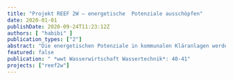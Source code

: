 ```yaml
---
title: "Projekt REEF 2W – energetische  Potenziale ausschöpfen"
date: 2020-01-01
publishDate: 2020-09-24T11:23:12Z
authors: [ "habibi" ]
publication_types: ["2"]
abstract: "Die energetischen Potenziale in kommunalen Kläranlagen werden nur unzureichend ausgeschöpft und bleiben in Klimaschutzmaßnahmen häufig unberücksichtigt. Kläranlagen gehören jedoch zu den größten kommunalen Stromverbrauchern und haben dadurch einen signifikanten CO2-Fußabdruck. Im Vorhaben REEF 2W, das von der EU im Rahmen des Programms INTERREG 2 gefördert wird, wird mit Blick auf öffentliche Infrastrukturen von Städten und Gemeinden ein Entscheidungstool zur strategischen Planung entwickelt. In diesem Tool können neue Technologien in die bestehende Anlagensituation integriert werden, um eine höhere Energieeffizienz und eine Verbesserung der Nutzung von nachwachsenden Rohstoffen zu erzielen. Dies soll durch Kombination und Integration der Sektoren Abfall- und Abwasserbehandlung erreicht werden. Das Projekt untersucht im Rahmen der Toolentwicklung die Ressourcenströme und notwendigen technischen Infrastrukturen. Ein Kernstück bildet dabei die Co-Fermentation von Klärschlamm und Bioabfall während deFaulungsprozesses, wodurch sich die Wärme- und Energieerträge (Strom oder Gas) beträchtlich steigern lassen können. Daneben werden neue Wege zur Nutzung des anfallenden Faulgases aufgezeigt, z. B. Gasaufbereitung und Einspeisung ins Gasnetz sowie Power-to-Gas Technologie. Ziel des Excel-basierten Entscheidungstools ist es letztlich, verschiedene innovative Technologiekombinationen energetisch, wirtschaftlich und ökologisch mit dem aktuellen Status zu vergleichen."
featured: false
publication: " *wwt Wasserwirtschaft Wassertechnik*: 40-41"
projects: ["reef2w"]
---
```


